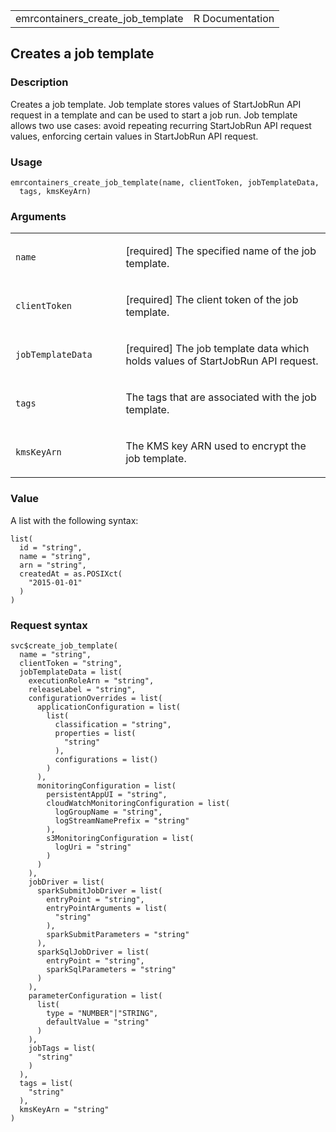 <table style="width: 100%;">
<tbody>
<tr class="odd">
<td>emrcontainers_create_job_template</td>
<td style="text-align: right;">R Documentation</td>
</tr>
</tbody>
</table>

## Creates a job template

### Description

Creates a job template. Job template stores values of StartJobRun API
request in a template and can be used to start a job run. Job template
allows two use cases: avoid repeating recurring StartJobRun API request
values, enforcing certain values in StartJobRun API request.

### Usage

    emrcontainers_create_job_template(name, clientToken, jobTemplateData,
      tags, kmsKeyArn)

### Arguments

<table>
<colgroup>
<col style="width: 35%" />
<col style="width: 65%" />
</colgroup>
<tbody>
<tr class="odd">
<td><code id="emrcontainers_create_job_template_:_name">name</code></td>
<td><p>[required] The specified name of the job template.</p></td>
</tr>
<tr class="even">
<td><code
id="emrcontainers_create_job_template_:_clientToken">clientToken</code></td>
<td><p>[required] The client token of the job template.</p></td>
</tr>
<tr class="odd">
<td><code
id="emrcontainers_create_job_template_:_jobTemplateData">jobTemplateData</code></td>
<td><p>[required] The job template data which holds values of
StartJobRun API request.</p></td>
</tr>
<tr class="even">
<td><code id="emrcontainers_create_job_template_:_tags">tags</code></td>
<td><p>The tags that are associated with the job template.</p></td>
</tr>
<tr class="odd">
<td><code
id="emrcontainers_create_job_template_:_kmsKeyArn">kmsKeyArn</code></td>
<td><p>The KMS key ARN used to encrypt the job template.</p></td>
</tr>
</tbody>
</table>

### Value

A list with the following syntax:

    list(
      id = "string",
      name = "string",
      arn = "string",
      createdAt = as.POSIXct(
        "2015-01-01"
      )
    )

### Request syntax

    svc$create_job_template(
      name = "string",
      clientToken = "string",
      jobTemplateData = list(
        executionRoleArn = "string",
        releaseLabel = "string",
        configurationOverrides = list(
          applicationConfiguration = list(
            list(
              classification = "string",
              properties = list(
                "string"
              ),
              configurations = list()
            )
          ),
          monitoringConfiguration = list(
            persistentAppUI = "string",
            cloudWatchMonitoringConfiguration = list(
              logGroupName = "string",
              logStreamNamePrefix = "string"
            ),
            s3MonitoringConfiguration = list(
              logUri = "string"
            )
          )
        ),
        jobDriver = list(
          sparkSubmitJobDriver = list(
            entryPoint = "string",
            entryPointArguments = list(
              "string"
            ),
            sparkSubmitParameters = "string"
          ),
          sparkSqlJobDriver = list(
            entryPoint = "string",
            sparkSqlParameters = "string"
          )
        ),
        parameterConfiguration = list(
          list(
            type = "NUMBER"|"STRING",
            defaultValue = "string"
          )
        ),
        jobTags = list(
          "string"
        )
      ),
      tags = list(
        "string"
      ),
      kmsKeyArn = "string"
    )
